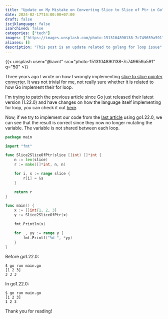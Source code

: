 ```yaml
---
title: "Update on My Mistake on Converting Slice to Slice of Ptr in Golang"
date: 2024-02-17T14:00:00+07:00
draft: false
iscjklanguage: false
isarchived: false
categories: ["tech"]
images: ["https://images.unsplash.com/photo-1513104890138-7c749659a591?w=1920&q=50"]
aliases: []
description: "This post is an update related to golang for loop issue"
---
```


{{< unsplash user="@iavnt" src="photo-1513104890138-7c749659a591" q="50" >}}

Three years ago I wrote on how I wrongly implementing [slice to slice pointer converter](/blogs/my-mistake-on-converting-slice-to-slice-of-ptr-in-golang/). It was not trivial for me, not really sure whether it is related to how Go implement their for loop.

I'm trying to patch the previous article since Go just released their latest version (1.22.0) and have changes on how the language itself implementing for loop, you can check it out [here](https://tip.golang.org/doc/go1.22#language).

Now, if we try to implement our code from the [last article](/blogs/my-mistake-on-converting-slice-to-slice-of-ptr-in-golang/#my-function) using go1.22.0, we can see that the result is correct since they now no longer mutating the variable. The variable is not shared between each loop.

```go
package main

import "fmt"

func Slice2SliceOfPtr(slice []int) []*int {
	n := len(slice)
	r := make([]*int, n, n)

	for i, s := range slice {
		r[i] = &s
	}

	return r
}

func main() {
	x := []int{1, 2, 3}
	y := Slice2SliceOfPtr(x)

	fmt.Println(x)

	for _, yy := range y {
		fmt.Printf("%d ", *yy)
	}
}
```

Before go1.22.0:

```shell
$ go run main.go 
[1 2 3]
3 3 3
```

In go1.22.0:

```shell
$ go run main.go
[1 2 3]
1 2 3 
```

Thank you for reading!
